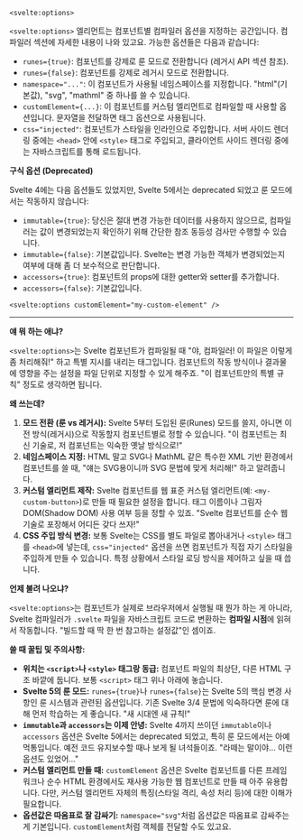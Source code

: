 `<svelte:options>`

`<svelte:options>` 엘리먼트는 컴포넌트별 컴파일러 옵션을 지정하는 공간입니다. 컴파일러 섹션에 자세한 내용이 나와 있고요. 가능한 옵션들은 다음과 같습니다:

*   `runes={true}`: 컴포넌트를 강제로 룬 모드로 전환합니다 (레거시 API 섹션 참조).
*   `runes={false}`: 컴포넌트를 강제로 레거시 모드로 전환합니다.
*   `namespace="..."`: 이 컴포넌트가 사용될 네임스페이스를 지정합니다. "html"(기본값), "svg", "mathml" 중 하나를 쓸 수 있습니다.
*   `customElement={...}`: 이 컴포넌트를 커스텀 엘리먼트로 컴파일할 때 사용할 옵션입니다. 문자열을 전달하면 태그 옵션으로 사용됩니다.
*   `css="injected"`: 컴포넌트가 스타일을 인라인으로 주입합니다. 서버 사이드 렌더링 중에는 `<head>` 안에 `<style>` 태그로 주입되고, 클라이언트 사이드 렌더링 중에는 자바스크립트를 통해 로드됩니다.

**구식 옵션 (Deprecated)**

Svelte 4에는 다음 옵션들도 있었지만, Svelte 5에서는 deprecated 되었고 룬 모드에서는 작동하지 않습니다:

*   `immutable={true}`: 당신은 절대 변경 가능한 데이터를 사용하지 않으므로, 컴파일러는 값이 변경되었는지 확인하기 위해 간단한 참조 동등성 검사만 수행할 수 있습니다.
*   `immutable={false}`: 기본값입니다. Svelte는 변경 가능한 객체가 변경되었는지 여부에 대해 좀 더 보수적으로 판단합니다.
*   `accessors={true}`: 컴포넌트의 props에 대한 getter와 setter를 추가합니다.
*   `accessors={false}`: 기본값입니다.

```svelte
<svelte:options customElement="my-custom-element" />
```

---

**얘 뭐 하는 애냐?**

`<svelte:options>`는 Svelte 컴포넌트가 컴파일될 때 "야, 컴파일러! 이 파일은 이렇게 좀 처리해줘!" 하고 특별 지시를 내리는 태그입니다. 컴포넌트의 작동 방식이나 결과물에 영향을 주는 설정을 파일 단위로 지정할 수 있게 해주죠. "이 컴포넌트만의 특별 규칙" 정도로 생각하면 됩니다.

**왜 쓰는데?**

1.  **모드 전환 (룬 vs 레거시):** Svelte 5부터 도입된 룬(Runes) 모드를 쓸지, 아니면 이전 방식(레거시)으로 작동할지 컴포넌트별로 정할 수 있습니다. "이 컴포넌트는 최신 기술로, 저 컴포넌트는 익숙한 옛날 방식으로!"
2.  **네임스페이스 지정:** HTML 말고 SVG나 MathML 같은 특수한 XML 기반 환경에서 컴포넌트를 쓸 때, "얘는 SVG용이니까 SVG 문법에 맞게 처리해!" 하고 알려줍니다.
3.  **커스텀 엘리먼트 제작:** Svelte 컴포넌트를 웹 표준 커스텀 엘리먼트(예: `<my-custom-button>`)로 만들 때 필요한 설정을 합니다. 태그 이름이나 그림자 DOM(Shadow DOM) 사용 여부 등을 정할 수 있죠. "Svelte 컴포넌트를 순수 웹 기술로 포장해서 어디든 갖다 쓰자!"
4.  **CSS 주입 방식 변경:** 보통 Svelte는 CSS를 별도 파일로 뽑아내거나 `<style>` 태그를 `<head>`에 넣는데, `css="injected"` 옵션을 쓰면 컴포넌트가 직접 자기 스타일을 주입하게 만들 수 있습니다. 특정 상황에서 스타일 로딩 방식을 제어하고 싶을 때 씁니다.

**언제 불려 나오냐?**

`<svelte:options>`는 컴포넌트가 실제로 브라우저에서 실행될 때 뭔가 하는 게 아니라, Svelte 컴파일러가 `.svelte` 파일을 자바스크립트 코드로 변환하는 **컴파일 시점**에 읽혀서 작동합니다. "빌드할 때 딱 한 번 참고하는 설정값"인 셈이죠.

**쓸 때 꿀팁 및 주의사항:**

*   **위치는 `<script>`나 `<style>` 태그랑 동급:** 컴포넌트 파일의 최상단, 다른 HTML 구조 바깥에 둡니다. 보통 `<script>` 태그 위나 아래에 놓습니다.
*   **Svelte 5의 룬 모드:** `runes={true}`나 `runes={false}`는 Svelte 5의 핵심 변경 사항인 룬 시스템과 관련된 옵션입니다. 기존 Svelte 3/4 문법에 익숙하다면 룬에 대해 먼저 학습하는 게 좋습니다. "새 시대엔 새 규칙!"
*   **`immutable`과 `accessors`는 이제 안녕:** Svelte 4까지 쓰이던 `immutable`이나 `accessors` 옵션은 Svelte 5에서는 deprecated 되었고, 특히 룬 모드에서는 아예 먹통입니다. 예전 코드 유지보수할 때나 보게 될 녀석들이죠. "라떼는 말이야... 이런 옵션도 있었어..."
*   **커스텀 엘리먼트 만들 때:** `customElement` 옵션은 Svelte 컴포넌트를 다른 프레임워크나 순수 HTML 환경에서도 재사용 가능한 웹 컴포넌트로 만들 때 아주 유용합니다. 다만, 커스텀 엘리먼트 자체의 특징(스타일 격리, 속성 처리 등)에 대한 이해가 필요합니다.
*   **옵션값은 따옴표로 잘 감싸기:** `namespace="svg"`처럼 옵션값은 따옴표로 감싸주는 게 기본입니다. `customElement`처럼 객체를 전달할 수도 있고요.